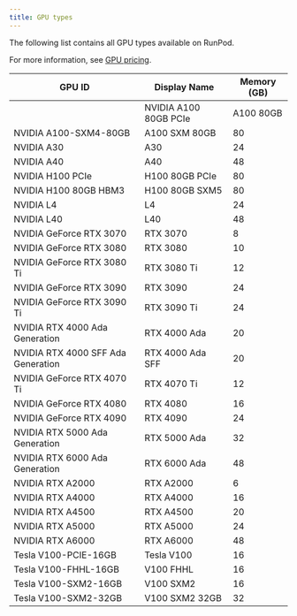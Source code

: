 ```yaml
---
title: GPU types
---
```


The following list contains all GPU types available on RunPod.

For more information, see [GPU pricing](https://www.runpod.io/gpu-instance/pricing).
<!--
Table last generated: 2024-01-24
-->
| GPU ID | Display Name | Memory (GB) |
| ------ | ------------ | ----------- |
                   | NVIDIA A100 80GB PCIe | A100 80GB | 80 |
| NVIDIA A100-SXM4-80GB | A100 SXM 80GB | 80 |
| NVIDIA A30 | A30 | 24 |
| NVIDIA A40 | A40 | 48 |
| NVIDIA H100 PCIe | H100 80GB PCIe | 80 |
| NVIDIA H100 80GB HBM3 | H100 80GB SXM5 | 80 |
| NVIDIA L4 | L4 | 24 |
| NVIDIA L40 | L40 | 48 |
| NVIDIA GeForce RTX 3070 | RTX 3070 | 8 |
| NVIDIA GeForce RTX 3080 | RTX 3080 | 10 |
| NVIDIA GeForce RTX 3080 Ti | RTX 3080 Ti | 12 |
| NVIDIA GeForce RTX 3090 | RTX 3090 | 24 |
| NVIDIA GeForce RTX 3090 Ti | RTX 3090 Ti | 24 |
| NVIDIA RTX 4000 Ada Generation | RTX 4000 Ada | 20 |
| NVIDIA RTX 4000 SFF Ada Generation | RTX 4000 Ada SFF | 20 |
| NVIDIA GeForce RTX 4070 Ti | RTX 4070 Ti | 12 |
| NVIDIA GeForce RTX 4080 | RTX 4080 | 16 |
| NVIDIA GeForce RTX 4090 | RTX 4090 | 24 |
| NVIDIA RTX 5000 Ada Generation | RTX 5000 Ada | 32 |
| NVIDIA RTX 6000 Ada Generation | RTX 6000 Ada | 48 |
| NVIDIA RTX A2000 | RTX A2000 | 6 |
| NVIDIA RTX A4000 | RTX A4000 | 16 |
| NVIDIA RTX A4500 | RTX A4500 | 20 |
| NVIDIA RTX A5000 | RTX A5000 | 24 |
| NVIDIA RTX A6000 | RTX A6000 | 48 |
| Tesla V100-PCIE-16GB | Tesla V100 | 16 |
| Tesla V100-FHHL-16GB | V100 FHHL | 16 |
| Tesla V100-SXM2-16GB | V100 SXM2 | 16 |
| Tesla V100-SXM2-32GB | V100 SXM2 32GB | 32 |
